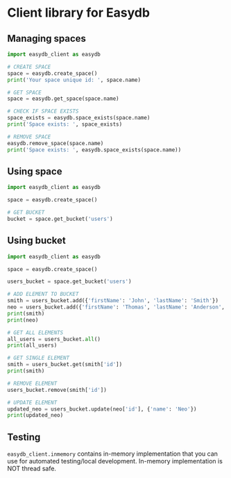 # Client library for Easydb
## Managing spaces
```python
import easydb_client as easydb

# CREATE SPACE
space = easydb.create_space()
print('Your space unique id: ', space.name)

# GET SPACE
space = easydb.get_space(space.name)

# CHECK IF SPACE EXISTS
space_exists = easydb.space_exists(space.name)
print('Space exists: ', space_exists)

# REMOVE SPACE
easydb.remove_space(space.name)
print('Space exists: ', easydb.space_exists(space.name))
```

## Using space
```python
import easydb_client as easydb

space = easydb.create_space()

# GET BUCKET
bucket = space.get_bucket('users')
```

## Using bucket
```python
import easydb_client as easydb

space = easydb.create_space()

users_bucket = space.get_bucket('users')

# ADD ELEMENT TO BUCKET
smith = users_bucket.add({'firstName': 'John', 'lastName': 'Smith'})
neo = users_bucket.add({'firstName': 'Thomas', 'lastName': 'Anderson', 'alias': 'Neo'})
print(smith)
print(neo)

# GET ALL ELEMENTS
all_users = users_bucket.all()
print(all_users)

# GET SINGLE ELEMENT
smith = users_bucket.get(smith['id'])
print(smith)

# REMOVE ELEMENT
users_bucket.remove(smith['id'])

# UPDATE ELEMENT
updated_neo = users_bucket.update(neo['id'], {'name': 'Neo'})
print(updated_neo)
```

## Testing
`easydb_client.inmemory` contains in-memory implementation that you can use for automated testing/local development. In-memory implementation is NOT thread safe.